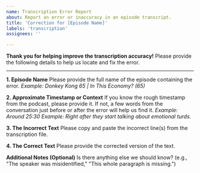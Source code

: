 ```yaml
---
name: Transcription Error Report
about: Report an error or inaccuracy in an episode transcript.
title: 'Correction for [Episode Name]'
labels: 'transcription'
assignees: ''

---
```


**Thank you for helping improve the transcription accuracy!** Please provide the following details to help us locate and fix the error.

---

**1. Episode Name**
Please provide the full name of the episode containing the error.
*Example: Donkey Kong 65 | In This Economy? (65)*

**2. Approximate Timestamp or Context**
If you know the rough timestamp from the podcast, please provide it. If not, a few words from the conversation just before or after the error will help us find it.
*Example: Around 25:30*
*Example: Right after they start talking about emotional turds.*

**3. The Incorrect Text**
Please copy and paste the incorrect line(s) from the transcription file.

**4. The Correct Text**
Please provide the corrected version of the text.

**Additional Notes (Optional)**
Is there anything else we should know? (e.g., "The speaker was misidentified," "This whole paragraph is missing.")